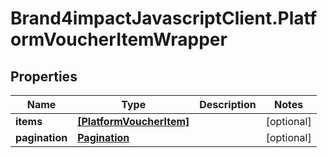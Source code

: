 # Brand4impactJavascriptClient.PlatformVoucherItemWrapper

## Properties

Name | Type | Description | Notes
------------ | ------------- | ------------- | -------------
**items** | [**[PlatformVoucherItem]**](PlatformVoucherItem.md) |  | [optional] 
**pagination** | [**Pagination**](Pagination.md) |  | [optional] 


